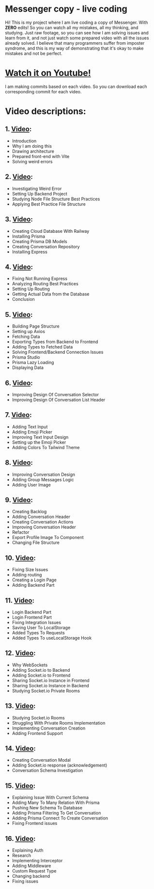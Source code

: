 # Messenger copy - live coding

Hi! This is my project where I am live coding a copy of Messenger. With **ZERO** edits! So you can watch all my mistakes, all my thinking, and studying. Just raw footage, so you can see how I am solving issues and learn from it, and not just watch some prepared video with all the issues already solved. I believe that many programmers suffer from imposter syndrome, and this is my way of demonstrating that it's okay to make mistakes and not be perfect.

# [Watch it on Youtube!](https://www.youtube.com/@tech_filip)

I am making commits based on each video. So you can download each corresponding commit for each video.

# Video descriptions:

## 1. [Video](https://youtu.be/lWueGE0PERE?si=R8qRIKdUrIdV4Gg6):

- Introduction
- Why I am doing this
- Drawing architecture
- Prepared front-end with Vite
- Solving weird errors

## 2. [Video](https://youtu.be/0rOH3MV9TUA?si=ovp7FRlzMdW7ATCx):

- Investigating Weird Error
- Setting Up Backend Project
- Studying Node File Structure Best Practices
- Applying Best Practice File Structure

## 3. [Video](https://youtu.be/vsQa0M6k1Zc?si=LVuRTLKXFZS3ovNS):

- Creating Cloud Database With Railway
- Installing Prisma
- Creating Prisma DB Models
- Creating Conversation Repository
- Installing Express

## 4. [Video](https://youtu.be/ONbf1dl_sMM?si=ivi9R07ZJBBWzgBL):

- Fixing Not Running Express
- Analyzing Routing Best Practices
- Setting Up Routing
- Getting Actual Data from the Database
- Conclusion

## 5. [Video](https://youtu.be/BLewz6EAb8E?si=BR7sjZbkpkWEmbc9):

- Building Page Structure
- Setting up Axios
- Fetching Data
- Exporting Types from Backend to Frontend
- Adding Types to Fetched Data
- Solving Frontend/Backend Connection Issues
- Prisma Studio
- Prisma Lazy Loading
- Displaying Data

## 6. [Video](https://youtu.be/E92ePEE8b54?si=A8Dgmo1uvJ1ZyCRQ):

- Improving Design Of Conversation Selector
- Improving Design Of Conversation List Header

## 7. [Video](https://youtu.be/CXf1sMjU_mo?si=tfv0XMbVe9Eo8e_j):

- Adding Text Input
- Adding Emoji Picker
- Improving Text Input Design
- Setting up the Emoji Picker
- Adding Colors To Tailwind Theme

## 8. [Video](https://youtu.be/yG9q3A6b39g?si=Ns6rH1vhFbbh4mYx):

- Improving Conversation Design
- Adding Group Messages Logic
- Adding User Image

## 9. [Video](https://youtu.be/JNqy8JX6NeE?si=dHsLK4gfoU9CQyOJ):

- Creating Backlog
- Adding Conversation Header
- Creating Conversation Actions
- Improving Conversation Header
- Refactor
- Export Profile Image To Component
- Changing File Structure

## 10. [Video](https://youtu.be/hPcnMZGTwUY?si=ITikBfDEyuQ3RD2F):

- Fixing Size Issues
- Adding routing
- Creating a Login Page
- Adding Backend Part

## 11. [Video](https://youtu.be/SfIje10SgxQ?si=ZAiM6390xnhBzvih):

- Login Backend Part
- Login Frontend Part
- Fixing Integration Issues
- Saving User To LocalStorage
- Added Types To Requests
- Added Types To useLocalStorage Hook

## 12. [Video](https://youtu.be/Rmy7b83ETEw?si=sVqKN2M2pLcc8x3n):

- Why WebSockets
- Adding Socket.io to Backend
- Adding Socket.io to Frontend
- Sharing Socket.io Instance in Frontend
- Sharing Socket.io Instance in Backend
- Studying Socket.io Private Rooms

## 13. [Video](https://youtu.be/Ws7Z4N2uAKg?si=IDwha4KI1YH-bgOY):

- Studying Socket.io Rooms
- Struggling With Private Rooms Implementation
- Implementing Conversation Creation
- Adding Frontend Support

## 14. [Video](https://youtu.be/dW9XFv9x3h0?si=SRxdFm0OYgA8_LOR):

- Creating Conversation Modal
- Adding Socket.io response (acknowledgement)
- Conversation Schema Investigation

## 15. [Video](https://youtu.be/6IboOLJg0uU?si=1eU5-U74ZolL_eBq):

- Explaining Issue With Current Schema
- Adding Many To Many Relation With Prisma
- Pushing New Schema To Database
- Adding Prisma Filtering To Get Conversation
- Adding Prisma Connect To Create Conversation
- Fixing Frontend issues

## 16. [Video](https://youtu.be/2Ael2PfJEy0?si=k3bmAlgT2Yd2gsn7):

- Explaining Auth
- Research
- Implementing Interceptor
- Adding Middleware
- Custom Request Type
- Changing backend
- Fixing issues
